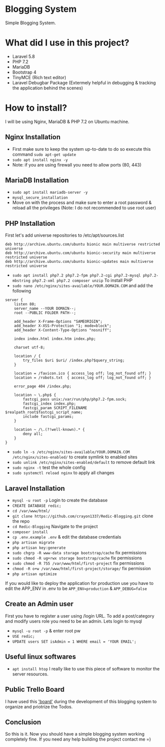 # Blogging System
Simple Blogging System.

# What did I use in this project?
+ Laravel 5.8
+ PHP 7.2
+ MariaDB 
+ Bootstrap 4
+ TinyMCE (Rich text editor)
+ Laravel Debugbar Package (Extermely helpful in debugging & tracking the application behind the scenes)

# How to install?
I will be using Nginx, MariaDB & PHP 7.2 on Ubuntu machine.

## Nginx Installation 
+ First make sure to keep the system up-to-date to do so execute this command `sudo apt-get update`
+ `sudo apt install nginx -y` 
+ Note: if you are using firewall you need to allow ports (80, 443)

## MariaDB Installation
+ `sudo apt install mariadb-server -y`
+ `mysql_secure_installation`
+ Move on with the process and make sure to enter a root password & reload all the privileges (Note: I do not recommended to use root user)

## PHP Installation
First let's add universe repositories to /etc/apt/sources.list
```
deb http://archive.ubuntu.com/ubuntu bionic main multiverse restricted universe
deb http://archive.ubuntu.com/ubuntu bionic-security main multiverse restricted universe
deb http://archive.ubuntu.com/ubuntu bionic-updates main multiverse restricted universe
```
+ `sudo apt install php7.2 php7.2-fpm php7.2-cgi php7.2-mysql php7.2-mbstring php7.2-xml php7.2 composer unzip` To install PHP
+ `sudo nano /etc/nginx/sites-available/YOUR.DOMAIN.COM` and add the following
```
server {
    listen 80;
    server_name --YOUR DOMAIN--;
    root --PUBLIC FOLDER PATH--;

    add_header X-Frame-Options "SAMEORIGIN";
    add_header X-XSS-Protection "1; mode=block";
    add_header X-Content-Type-Options "nosniff";

    index index.html index.htm index.php;

    charset utf-8;

    location / {
        try_files $uri $uri/ /index.php?$query_string;
    }

    location = /favicon.ico { access_log off; log_not_found off; }
    location = /robots.txt  { access_log off; log_not_found off; }

    error_page 404 /index.php;

    location ~ \.php$ {
        fastcgi_pass unix:/var/run/php/php7.2-fpm.sock;
        fastcgi_index index.php;
        fastcgi_param SCRIPT_FILENAME $realpath_root$fastcgi_script_name;
        include fastcgi_params;
    }

    location ~ /\.(?!well-known).* {
        deny all;
    }
}
```
+ `sudo ln -s /etc/nginx/sites-available/YOUR.DOMAIN.COM /etc/nginx/sites-enabled/` to create symlink to enabled sites
+ `sudo unlink /etc/nginx/sites-enabled/default` to remove default link
+ `sudo nginx -t` test the whole config
+ `sudo systemctl reload nginx` to apply all changes

## Laravel Installation
+ `mysql -u root -p` Login to create the database
+ `CREATE DATABASE redic;`
+ `cd /var/www/html/`
+ `git clone https://github.com/crayon1337/Redic-Blogging.git` clone the repo
+ `cd Redic-Blogging` Navigate to the project
+ `composer install`
+ `cp .env.example .env` & edit the database credentials
+ `php artisan migrate`
+ `php artisan key:generate`
+ `sudo chgrp -R www-data storage bootstrap/cache` fix permissions
+ `sudo chmod -R ug+rwx storage bootstrap/cache` fix permissions
+ `sudo chmod -R 755 /var/www/html/first-project` fix permissions
+ `chmod -R o+w /var/www/html/first-project/storage/` fix permission
+ `php artisan optimize`

If you would like to deploy the application for production use you have to edit the APP_ENV in .env to be ``APP_ENV=production`` & ``APP_DEBUG=false``

## Create an Admin user
First you have to register a user using /login URL.
To add a post/category and modify users role you need to be an admin. Lets login to mysql
+ `mysql -u root -p` & enter root pw
+ `USE redic;`
+ `UPDATE users SET isAdmin = 1 WHERE email = 'YOUR EMAIL';`


## Useful linux softwares
+ `apt install htop` I really like to use this piece of software to monitor the server resources.

## Public Trello Board
I have used this ['board'](https://trello.com/b/S5arAs6y) during the development of this blogging system to organize and priotrize the Todos.

## Conclusion
So this is it. Now you should have a simple blogging system working completely fine. If you need any help building the project contact me =)

